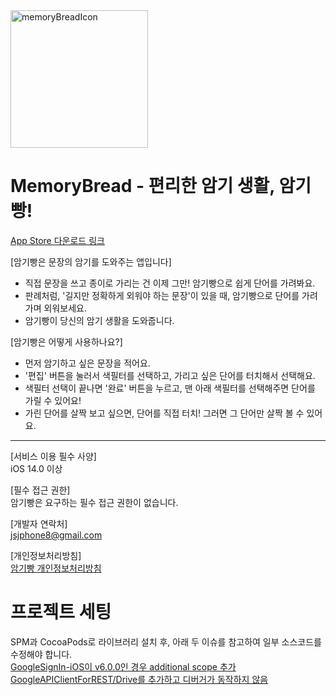 <img width="220" alt="memoryBreadIcon" src="https://user-images.githubusercontent.com/25628769/144060047-b6d2cd34-5507-4e4f-b3fc-64213150e20e.jpeg">    

# MemoryBread - 편리한 암기 생활, 암기빵!   
[App Store 다운로드 링크](https://apps.apple.com/us/app/%EC%95%94%EA%B8%B0%EB%B9%B5/id1597721353)  

[암기빵은 문장의 암기를 도와주는 앱입니다]
* 직접 문장을 쓰고 종이로 가리는 건 이제 그만! 암기빵으로 쉽게 단어를 가려봐요.
* 판례처럼, '길지만 정확하게 외워야 하는 문장'이 있을 때, 암기빵으로 단어를 가려가며 외워보세요.
* 암기빵이 당신의 암기 생활을 도와줍니다.

[암기빵은 어떻게 사용하나요?]
* 먼저 암기하고 싶은 문장을 적어요.
* '편집' 버튼을 눌러서 색필터를 선택하고, 가리고 싶은 단어를 터치해서 선택해요.
* 색필터 선택이 끝나면 '완료' 버튼을 누르고, 맨 아래 색필터를 선택해주면 단어를 가릴 수 있어요!
* 가린 단어를 살짝 보고 싶으면, 단어를 직접 터치! 그러면 그 단어만 살짝 볼 수 있어요.

------------------------------------------------

[서비스 이용 필수 사양]  
iOS 14.0 이상

[필수 접근 권한]  
암기빵은 요구하는 필수 접근 권한이 없습니다.

[개발자 연락처]  
jsjphone8@gmail.com

[개인정보처리방침]  
[암기빵 개인정보처리방침](https://www.memorybread.shop/%EA%B0%9C%EC%9D%B8%EC%A0%95%EB%B3%B4%EC%B2%98%EB%A6%AC%EB%B0%A9%EC%B9%A8)  

# 프로젝트 세팅
SPM과 CocoaPods로 라이브러리 설치 후, 아래 두 이슈를 참고하여 일부 소스코드를 수정해야 합니다.  
[GoogleSignIn-iOS이 v6.0.0인 경우 additional scope 추가](https://github.com/google/GoogleSignIn-iOS/pull/67)   
[GoogleAPIClientForREST/Drive를 추가하고 디버거가 동작하지 않음](https://github.com/google/google-api-objectivec-client-for-rest/issues/478)    
